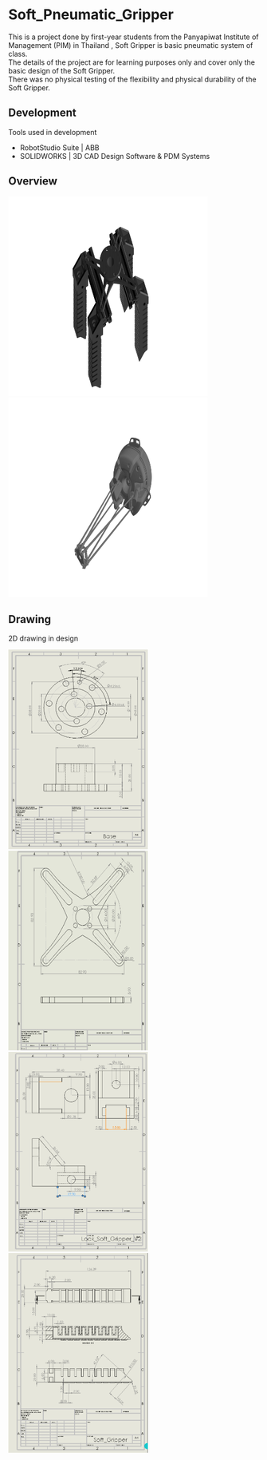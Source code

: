 # Soft_Pneumatic_Gripper

This is a project done by first-year students from the Panyapiwat Institute of Management (PIM) in Thailand , Soft Gripper is basic pneumatic system of class. <br>
The details of the project are for learning purposes only and cover only the basic design of the Soft Gripper. <br>
There was no physical testing of the flexibility and physical durability of the Soft Gripper. <br>

## Development
Tools used in development
- RobotStudio Suite | ABB
- SOLIDWORKS | 3D CAD Design Software & PDM Systems


## Overview
<img src="./Design/PNG/Soft.png" alt="gripper" width="400" height="400"> <img src="./Design/PNG/Soft1.png" alt="robot" width="400" height="400"> 
<br>

## Drawing
2D drawing in design

<img src="./Drawing/Base.png" alt="Base" width="280" height="400"> <img src="./Drawing/Gripper.png" alt="Gripper" width="280" height="400"> <br>
<img src="./Drawing/Lock.png" alt="Lock" width="280" height="400"> <img src="./Drawing/Soft_Gripper.png" alt="Soft_Gripper" width="280" height="400">
